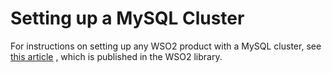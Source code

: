 # Setting up a MySQL Cluster

For instructions on setting up any WSO2 product with a MySQL cluster, see [this article](http://wso2.com/library/articles/2013/04/deploying-wso2-platform-mysql-cluster/) , which is published in the WSO2 library.
